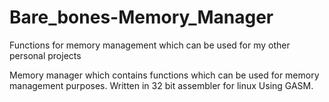 # Bare_bones-Memory_Manager
Functions for memory management which can be used for my other personal projects

Memory manager which contains functions which can be used for memory management purposes. Written in 32 bit assembler for linux Using GASM.
